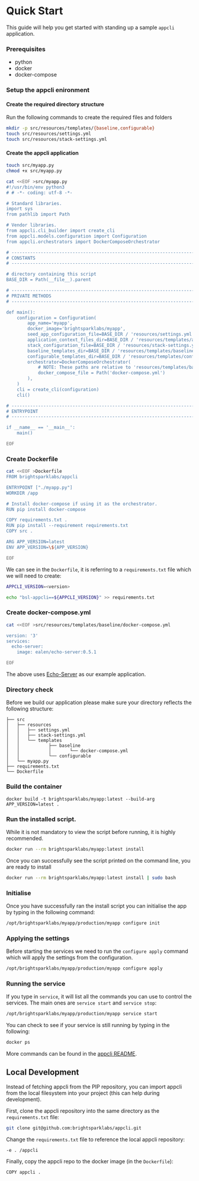 # Quick Start

This guide will help you get started with standing up a sample `appcli` application.

### Prerequisites

- python
- docker
- docker-compose

### Setup the appcli enironment

#### Create the required directory structure

Run the following commands to create the required files and folders

```bash
mkdir -p src/resources/templates/{baseline,configurable}
touch src/resources/settings.yml
touch src/resources/stack-settings.yml
```

#### Create the appcli application

```bash
touch src/myapp.py
chmod +x src/myapp.py

cat <<EOF >src/myapp.py
#!/usr/bin/env python3
# # -*- coding: utf-8 -*-

# Standard libraries.
import sys
from pathlib import Path

# Vendor libraries.
from appcli.cli_builder import create_cli
from appcli.models.configuration import Configuration
from appcli.orchestrators import DockerComposeOrchestrator

# ------------------------------------------------------------------------------
# CONSTANTS
# ------------------------------------------------------------------------------

# directory containing this script
BASE_DIR = Path(__file__).parent

# ------------------------------------------------------------------------------
# PRIVATE METHODS
# ------------------------------------------------------------------------------

def main():
    configuration = Configuration(
        app_name='myapp',
        docker_image='brightsparklabs/myapp',
        seed_app_configuration_file=BASE_DIR / 'resources/settings.yml',
        application_context_files_dir=BASE_DIR / 'resources/templates/appcli/context',
        stack_configuration_file=BASE_DIR / 'resources/stack-settings.yml',
        baseline_templates_dir=BASE_DIR / 'resources/templates/baseline',
        configurable_templates_dir=BASE_DIR / 'resources/templates/configurable',
        orchestrator=DockerComposeOrchestrator(
            # NOTE: These paths are relative to 'resources/templates/baseline'.
            docker_compose_file = Path('docker-compose.yml')
        ),
    )
    cli = create_cli(configuration)
    cli()

# ------------------------------------------------------------------------------
# ENTRYPOINT
# ------------------------------------------------------------------------------

if __name__ == '__main__':
    main()

EOF
```

### Create Dockerfile

```bash
cat <<EOF >Dockerfile
FROM brightsparklabs/appcli

ENTRYPOINT ["./myapp.py"]
WORKDIR /app

# Install docker-compose if using it as the orchestrator.
RUN pip install docker-compose

COPY requirements.txt .
RUN pip install --requirement requirements.txt
COPY src .

ARG APP_VERSION=latest
ENV APP_VERSION=\${APP_VERSION}

EOF
```

We can see in the `Dockerfile`, it is referring to a `requirements.txt` file which we will need to
create:

```bash
APPCLI_VERSION=<version>

echo "bsl-appcli==${APPCLI_VERSION}" >> requirements.txt
```

### Create docker-compose.yml

```bash
cat <<EOF >src/resources/templates/baseline/docker-compose.yml

version: '3'
services:
  echo-server:
    image: ealen/echo-server:0.5.1

EOF
```

The above uses [Echo-Server](https://ealenn.github.io/Echo-Server/pages/quick-start/docker.html#run)
as our example application.

### Directory check

Before we build our application please make sure your directory reflects the following structure:

```
├── src
│   ├── resources
│   │   ├── settings.yml
│   │   ├── stack-settings.yml
│   │   └── templates
│   │           ├── baseline
│   │           │       └── docker-compose.yml
│   │           └── configurable
│   └── myapp.py
├── requirements.txt
└── Dockerfile
```

### Build the container

```
docker build -t brightsparklabs/myapp:latest --build-arg APP_VERSION=latest .
```

### Run the installed script.

While it is not mandatory to view the script before running, it is highly recommended.

```bash
docker run --rm brightsparklabs/myapp:latest install
```

Once you can successfully see the script printed on the command line, you are ready to install

```bash
docker run --rm brightsparklabs/myapp:latest install | sudo bash
```

### Initialise

Once you have successfully ran the install script you can initialise the app by typing in the
following command:

```bash
/opt/brightsparklabs/myapp/production/myapp configure init
```

### Applying the settings

Before starting the services we need to run the `configure apply` command which will apply the
settings from the configuration.

```bash
/opt/brightsparklabs/myapp/production/myapp configure apply
```

### Running the service

If you type in `service`, it will list all the commands you can use to control the services. The main
ones are `service start` and `service stop`:

```bash
/opt/brightsparklabs/myapp/production/myapp service start
```

You can check to see if your service is still running by typing in the following:

```bash
docker ps
```

More commands can be found in the [appcli README](https://github.com/brightsparklabs/appcli).

## Local Development

Instead of fetching appcli from the PIP repository, you can import appcli from the local filesystem into your project (this can help during development).

First, clone the appcli repository into the same directory as the `requirements.txt` file:

```bash
git clone git@github.com:brightsparklabs/appcli.git
```

Change the `requirements.txt` file to reference the local appcli repository:

```
-e . /appcli
```

Finally, copy the appcli repo to the docker image (in the `Dockerfile`):

```
COPY appcli .
```
